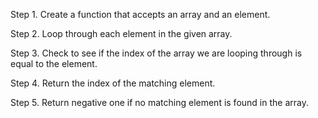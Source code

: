 Step 1. Create a function that accepts an array and an element.

Step 2. Loop through each element in the given array.

Step 3. Check to see if the index of the array we are looping through is equal to the element.

Step 4. Return the index of the matching element.

Step 5. Return negative one if no matching element is found in the array.

